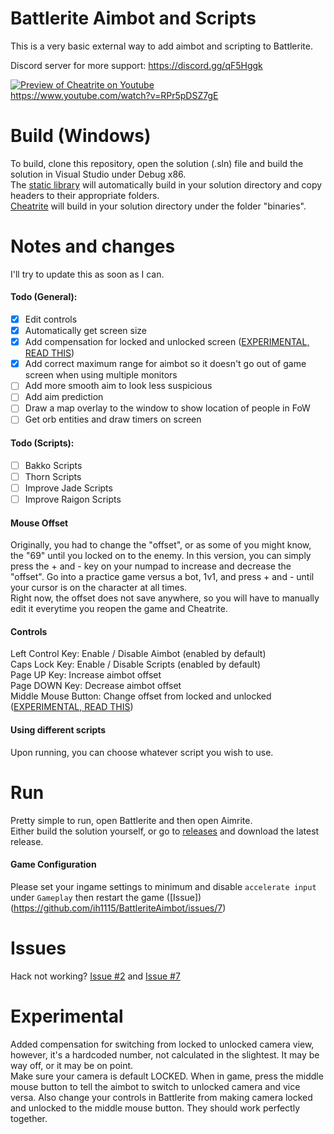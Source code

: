 # Battlerite Aimbot and Scripts
This is a very basic external way to add aimbot and scripting to Battlerite.

Discord server for more support: https://discord.gg/qF5Hggk

[![Preview of Cheatrite on Youtube](https://img.youtube.com/vi/RPr5pDSZ7gE/0.jpg)](https://www.youtube.com/watch?v=RPr5pDSZ7gE)  
https://www.youtube.com/watch?v=RPr5pDSZ7gE

# Build (Windows)
To build, clone this repository, open the solution (.sln) file and build the solution in Visual Studio under Debug x86.  
The [static library](https://github.com/escitue/BattleriteAimbot/tree/master/Core) will automatically build in your solution directory and copy headers to their appropriate folders.  
[Cheatrite](https://github.com/ih1115/CheatRite/tree/master/Hack) will build in your solution directory under the folder "binaries".

# Notes and changes
I'll try to update this as soon as I can.

#### Todo (General):
- [x] Edit controls
- [x] Automatically get screen size
- [x] Add compensation for locked and unlocked screen ([EXPERIMENTAL, READ THIS](https://github.com/ih1115/Cheatrite/blob/master/README.md#experimental))
- [x] Add correct maximum range for aimbot so it doesn't go out of game screen when using multiple monitors
- [ ] Add more smooth aim to look less suspicious
- [ ] Add aim prediction
- [ ] Draw a map overlay to the window to show location of people in FoW
- [ ] Get orb entities and draw timers on screen

#### Todo (Scripts):
- [ ] Bakko Scripts
- [ ] Thorn Scripts
- [ ] Improve Jade Scripts
- [ ] Improve Raigon Scripts

#### Mouse Offset
Originally, you had to change the "offset", or as some of you might know, the "69" until you locked on to the enemy.
In this version, you can simply press the + and - key on your numpad to increase and decrease the "offset". Go into a practice game versus a bot, 1v1, and press + and - until your cursor is on the character at all times.  
Right now, the offset does not save anywhere, so you will have to manually edit it everytime you reopen the game and Cheatrite.

#### Controls
Left Control Key: Enable / Disable Aimbot (enabled by default)  
Caps Lock Key: Enable / Disable Scripts (enabled by default)  
Page UP Key: Increase aimbot offset  
Page DOWN Key: Decrease aimbot offset  
Middle Mouse Button: Change offset from locked and unlocked ([EXPERIMENTAL, READ THIS](https://github.com/ih1115/Cheatrite/blob/master/README.md#experimental))

#### Using different scripts
Upon running, you can choose whatever script you wish to use.

# Run
Pretty simple to run, open Battlerite and then open Aimrite.  
Either build the solution yourself, or go to [releases](https://github.com/ih1115/CheatRite/releases) and download the latest release.  

#### Game Configuration
Please set your ingame settings to minimum and disable ```accelerate input``` under ```Gameplay``` then restart the game ([Issue])(https://github.com/ih1115/BattleriteAimbot/issues/7)

# Issues
Hack not working? [Issue #2](https://github.com/ih1115/CheatRite/issues/2) and [Issue #7](https://github.com/ih1115/CheatRite/issues/7)

# Experimental
Added compensation for switching from locked to unlocked camera view, however, it's a hardcoded number, not calculated in the slightest. It may be way off, or it may be on point.  
Make sure your camera is default LOCKED. When in game, press the middle mouse button to tell the aimbot to switch to unlocked camera and vice versa. Also change your controls in Battlerite from making camera locked and unlocked to the middle mouse button. They should work perfectly together.


